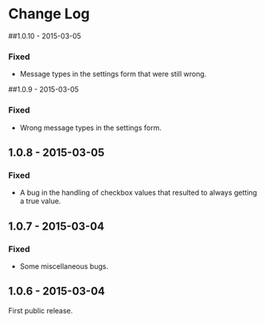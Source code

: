 # Change Log

##1.0.10 - 2015-03-05

### Fixed
- Message types in the settings form that were still wrong.

##1.0.9 - 2015-03-05

### Fixed
- Wrong message types in the settings form.

## 1.0.8 - 2015-03-05

### Fixed
- A bug in the handling of checkbox values that resulted to always getting a true value.

## 1.0.7 - 2015-03-04

### Fixed
- Some miscellaneous bugs.

## 1.0.6 - 2015-03-04

First public release.
